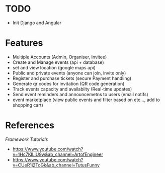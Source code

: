 # TODO
- Init Django and Angular

# Features
- Multiple Accounts (Admin, Organiser, Invitee) 
- Create and Manage events (api + database)
- set and view location (google maps api)
- Public and private events (anyone can join, invite only)
- Register and purchase tickets (secure Payment handling)
- Generate qr codes for invitation (QR code generation)
- Track events capacity and availabilty (Real-time updates)
- Send event reminders and announcemetns to users (email notifs)
- event marketplace (view public events and filter based on etc..., add to shopping cart)

# References

*Framework Tutorials*
- https://www.youtube.com/watch?v=1Hc7KlLiU9w&ab_channel=ArtofEngineer
- https://www.youtube.com/watch?v=CUeR1j2ToGk&ab_channel=TutusFunny